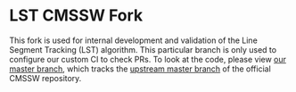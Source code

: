 # LST CMSSW Fork

This fork is used for internal development and validation of the Line Segment Tracking (LST) algorithm. This particular branch is only used to configure our custom CI to check PRs. To look at the code, please view [our master branch](https://github.com/SegmentLinking/cmssw/tree/master), which tracks the [upstream master branch](https://github.com/cms-sw/cmssw) of the official CMSSW repository.

